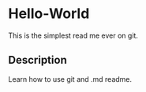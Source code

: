 Hello-World
===========

This is the simplest read me ever on git.

## Description
Learn how to use git and .md readme.
